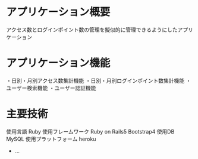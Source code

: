 # アプリケーション概要
アクセス数とログインポイント数の管理を擬似的に管理できるようにしたアプリケーション

# アプリケーション機能
・日別・月別アクセス数集計機能
・日別・月別ログインポイント数集計機能
・ユーザー検索機能
・ユーザー認証機能

# 主要技術
使用言語
Ruby
使用フレームワーク
Ruby on Rails5
Bootstrap4
使用DB
MySQL
使用プラットフォーム
heroku


* ...
